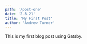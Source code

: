 ```yaml
---
path: '/post-one'
date: '2-8-21'
title: 'My First Post'
author: 'Andrew Turner'
---
```


This is my first blog post using Gatsby.